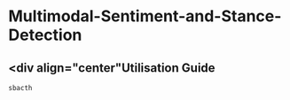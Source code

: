 # Multimodal-Sentiment-and-Stance-Detection


## <div align="center"Utilisation Guide</div>

```bash template_segmentation.slurm "Gun Control"
sbacth 
```
